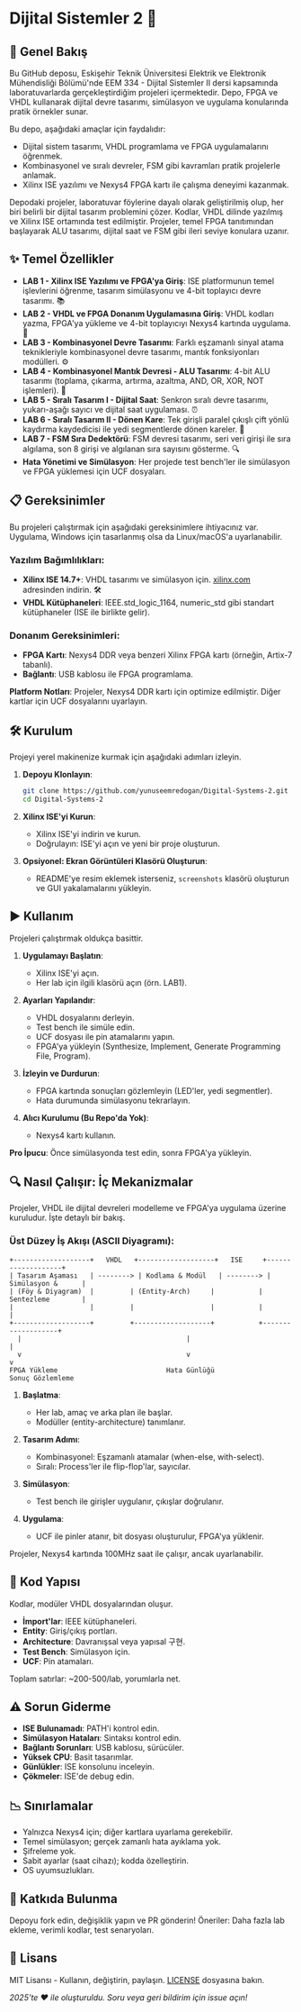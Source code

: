 # Dijital Sistemler 2 🚀

## 📖 Genel Bakış
Bu GitHub deposu, Eskişehir Teknik Üniversitesi Elektrik ve Elektronik Mühendisliği Bölümü'nde EEM 334 - Dijital Sistemler II dersi kapsamında laboratuvarlarda gerçekleştirdiğim projeleri içermektedir. Depo, FPGA ve VHDL kullanarak dijital devre tasarımı, simülasyon ve uygulama konularında pratik örnekler sunar.

Bu depo, aşağıdaki amaçlar için faydalıdır:
- Dijital sistem tasarımı, VHDL programlama ve FPGA uygulamalarını öğrenmek.
- Kombinasyonel ve sıralı devreler, FSM gibi kavramları pratik projelerle anlamak.
- Xilinx ISE yazılımı ve Nexys4 FPGA kartı ile çalışma deneyimi kazanmak.

Depodaki projeler, laboratuvar föylerine dayalı olarak geliştirilmiş olup, her biri belirli bir dijital tasarım problemini çözer. Kodlar, VHDL dilinde yazılmış ve Xilinx ISE ortamında test edilmiştir. Projeler, temel FPGA tanıtımından başlayarak ALU tasarımı, dijital saat ve FSM gibi ileri seviye konulara uzanır.

## ✨ Temel Özellikler
- **LAB 1 - Xilinx ISE Yazılımı ve FPGA'ya Giriş**: ISE platformunun temel işlevlerini öğrenme, tasarım simülasyonu ve 4-bit toplayıcı devre tasarımı. 📚
- **LAB 2 - VHDL ve FPGA Donanım Uygulamasına Giriş**: VHDL kodları yazma, FPGA'ya yükleme ve 4-bit toplayıcıyı Nexys4 kartında uygulama. 🔧
- **LAB 3 - Kombinasyonel Devre Tasarımı**: Farklı eşzamanlı sinyal atama teknikleriyle kombinasyonel devre tasarımı, mantık fonksiyonları modülleri. ⚙️
- **LAB 4 - Kombinasyonel Mantık Devresi - ALU Tasarımı**: 4-bit ALU tasarımı (toplama, çıkarma, artırma, azaltma, AND, OR, XOR, NOT işlemleri). 🧮
- **LAB 5 - Sıralı Tasarım I - Dijital Saat**: Senkron sıralı devre tasarımı, yukarı-aşağı sayıcı ve dijital saat uygulaması. ⏰
- **LAB 6 - Sıralı Tasarım II - Dönen Kare**: Tek girişli paralel çıkışlı çift yönlü kaydırma kaydedicisi ile yedi segmentlerde dönen kareler. 🔄
- **LAB 7 - FSM Sıra Dedektörü**: FSM devresi tasarımı, seri veri girişi ile sıra algılama, son 8 girişi ve algılanan sıra sayısını gösterme. 🔍
- **Hata Yönetimi ve Simülasyon**: Her projede test bench'ler ile simülasyon ve FPGA yüklemesi için UCF dosyaları.

## 📋 Gereksinimler
Bu projeleri çalıştırmak için aşağıdaki gereksinimlere ihtiyacınız var. Uygulama, Windows için tasarlanmış olsa da Linux/macOS'a uyarlanabilir.

### Yazılım Bağımlılıkları:
- **Xilinx ISE 14.7+**: VHDL tasarımı ve simülasyon için. [xilinx.com](https://www.xilinx.com/support/download.html) adresinden indirin. 🛠️
- **VHDL Kütüphaneleri**: IEEE.std_logic_1164, numeric_std gibi standart kütüphaneler (ISE ile birlikte gelir).

### Donanım Gereksinimleri:
- **FPGA Kartı**: Nexys4 DDR veya benzeri Xilinx FPGA kartı (örneğin, Artix-7 tabanlı).
- **Bağlantı**: USB kablosu ile FPGA programlama.

**Platform Notları**: Projeler, Nexys4 DDR kartı için optimize edilmiştir. Diğer kartlar için UCF dosyalarını uyarlayın.

## 🛠️ Kurulum
Projeyi yerel makinenize kurmak için aşağıdaki adımları izleyin.

1. **Depoyu Klonlayın**:
   ```bash
   git clone https://github.com/yunuseemredogan/Digital-Systems-2.git
   cd Digital-Systems-2
   ```

2. **Xilinx ISE'yi Kurun**:
   - Xilinx ISE'yi indirin ve kurun.
   - Doğrulayın: ISE'yi açın ve yeni bir proje oluşturun.

3. **Opsiyonel: Ekran Görüntüleri Klasörü Oluşturun**:
   - README'ye resim eklemek isterseniz, `screenshots` klasörü oluşturun ve GUI yakalamalarını yükleyin.

## ▶️ Kullanım
Projeleri çalıştırmak oldukça basittir.

1. **Uygulamayı Başlatın**:
   - Xilinx ISE'yi açın.
   - Her lab için ilgili klasörü açın (örn. LAB1).

2. **Ayarları Yapılandır**:
   - VHDL dosyalarını derleyin.
   - Test bench ile simüle edin.
   - UCF dosyası ile pin atamalarını yapın.
   - FPGA'ya yükleyin (Synthesize, Implement, Generate Programming File, Program).

3. **İzleyin ve Durdurun**:
   - FPGA kartında sonuçları gözlemleyin (LED'ler, yedi segmentler).
   - Hata durumunda simülasyonu tekrarlayın.

4. **Alıcı Kurulumu (Bu Repo'da Yok)**:
   - Nexys4 kartı kullanın.

**Pro İpucu**: Önce simülasyonda test edin, sonra FPGA'ya yükleyin.

## 🔍 Nasıl Çalışır: İç Mekanizmalar
Projeler, VHDL ile dijital devreleri modelleme ve FPGA'ya uygulama üzerine kuruludur. İşte detaylı bir bakış.

### Üst Düzey İş Akışı (ASCII Diyagramı):
```
+-------------------+   VHDL   +-------------------+   ISE     +-------------------+
| Tasarım Aşaması   | --------> | Kodlama & Modül   | --------> | Simülasyon &      |
| (Föy & Diyagram)  |         | (Entity-Arch)     |           | Sentezleme        |
|                   |         |                   |           |                   |
+-------------------+         +-------------------+           +-------------------+
  |                                         |                          |
  v                                         v                          v
FPGA Yükleme                           Hata Günlüğü                Sonuç Gözlemleme
```

1. **Başlatma**:
   - Her lab, amaç ve arka plan ile başlar.
   - Modüller (entity-architecture) tanımlanır.

2. **Tasarım Adımı**:
   - Kombinasyonel: Eşzamanlı atamalar (when-else, with-select).
   - Sıralı: Process'ler ile flip-flop'lar, sayıcılar.

3. **Simülasyon**:
   - Test bench ile girişler uygulanır, çıkışlar doğrulanır.

4. **Uygulama**:
   - UCF ile pinler atanır, bit dosyası oluşturulur, FPGA'ya yüklenir.

Projeler, Nexys4 kartında 100MHz saat ile çalışır, ancak uyarlanabilir.

## 🧱 Kod Yapısı
Kodlar, modüler VHDL dosyalarından oluşur.

- **İmport'lar**: IEEE kütüphaneleri.
- **Entity**: Giriş/çıkış portları.
- **Architecture**: Davranışsal veya yapısal 구현.
- **Test Bench**: Simülasyon için.
- **UCF**: Pin atamaları.

Toplam satırlar: ~200-500/lab, yorumlarla net.

## ⚠️ Sorun Giderme
- **ISE Bulunamadı**: PATH'i kontrol edin.
- **Simülasyon Hataları**: Sintaksı kontrol edin.
- **Bağlantı Sorunları**: USB kablosu, sürücüler.
- **Yüksek CPU**: Basit tasarımlar.
- **Günlükler**: ISE konsolunu inceleyin.
- **Çökmeler**: ISE'de debug edin.

## 📉 Sınırlamalar
- Yalnızca Nexys4 için; diğer kartlara uyarlama gerekebilir.
- Temel simülasyon; gerçek zamanlı hata ayıklama yok.
- Şifreleme yok.
- Sabit ayarlar (saat cihazı); kodda özelleştirin.
- OS uyumsuzlukları.

## 🤝 Katkıda Bulunma
Depoyu fork edin, değişiklik yapın ve PR gönderin! Öneriler: Daha fazla lab ekleme, verimli kodlar, test senaryoları.

## 📜 Lisans
MIT Lisansı - Kullanın, değiştirin, paylaşın. [LICENSE](LICENSE) dosyasına bakın.

*2025'te ❤️ ile oluşturuldu. Soru veya geri bildirim için issue açın!*
